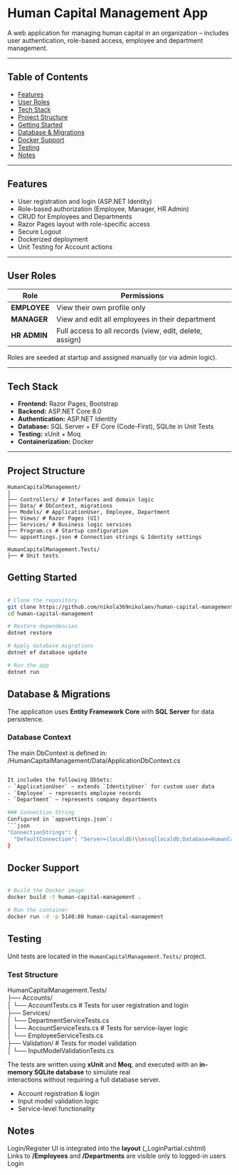 # Human Capital Management App

A web application for managing human capital in an organization – includes user authentication, role-based access, employee and department management.

---

## Table of Contents

- [Features](#features)
- [User Roles](#user-roles)
- [Tech Stack](#tech-stack)
- [Project Structure](#project-structure)
- [Getting Started](#getting-started)
- [Database & Migrations](#database--migrations)
- [Docker Support](#docker-support)
- [Testing](#testing)
- [Notes](#notes)

---

## Features

-  User registration and login (ASP.NET Identity)
-  Role-based authorization (Employee, Manager, HR Admin)
-  CRUD for Employees and Departments
-  Razor Pages layout with role-specific access
-  Secure Logout
-  Dockerized deployment
-  Unit Testing for Account actions

---

## User Roles

| Role       | Permissions                                                  |
|------------|--------------------------------------------------------------|
| **EMPLOYEE** | View their own profile only                                 |
| **MANAGER**  | View and edit all employees in their department             |
| **HR ADMIN** | Full access to all records (view, edit, delete, assign)     |

Roles are seeded at startup and assigned manually (or via admin logic).

---

## Tech Stack

- **Frontend:** Razor Pages, Bootstrap
- **Backend:** ASP.NET Core 8.0
- **Authentication:** ASP.NET Identity
- **Database:** SQL Server + EF Core (Code-First), SQLite in Unit Tests
- **Testing:** xUnit + Moq
- **Containerization:** Docker

---

## Project Structure

```
HumanCapitalManagement/
│
├── Controllers/ # Interfaces and domain logic
├── Data/ # DbContext, migrations
├── Models/ # ApplicationUser, Employee, Department
├── Views/ # Razor Pages (UI)
├── Services/ # Business logic services
├── Program.cs # Startup configuration
└── appsettings.json # Connection strings & Identity settings

HumanCapitalManagement.Tests/
├── # Unit tests
```

## Getting Started

```bash

# Clone the repository
git clone https://github.com/nikola369nikolaev/human-capital-management.git
cd human-capital-management

# Restore dependencies
dotnet restore

# Apply database migrations
dotnet ef database update

# Run the app
dotnet run

```

## Database & Migrations

The application uses **Entity Framework Core** with **SQL Server** for data persistence.

### Database Context  
The main DbContext is defined in:  
/HumanCapitalManagement/Data/ApplicationDbContext.cs  
```bash

It includes the following DbSets:
- `ApplicationUser` – extends `IdentityUser` for custom user data
- `Employee` – represents employee records
- `Department` – represents company departments

### Connection String
Configured in `appsettings.json`:
```json
"ConnectionStrings": {
  "DefaultConnection": "Server=(localdb)\\mssqllocaldb;Database=HumanCapitalManagementDb;Trusted_Connection=True;"
}
```

## Docker Support

```bash

# Build the Docker image
docker build -t human-capital-management .

# Run the container
docker run -d -p 5140:80 human-capital-management

```

## Testing

Unit tests are located in the `HumanCapitalManagement.Tests/` project.

### Test Structure

HumanCapitalManagement.Tests/  
├── Accounts/  
│ └── AccountTests.cs               # Tests for user registration and login  
├── Services/  
│ └── DepartmentServiceTests.cs  
│ └── AccountServiceTests.cs        # Tests for service-layer logic  
│ └── EmployeeServiceTests.cs  
├── Validation/                     # Tests for model validation  
│ └── InputModelValidationTests.cs  

The tests are written using **xUnit** and **Moq**, and executed with an **in-memory SQLite database** to simulate real  
interactions without requiring a full database server.  

- Account registration & login  
- Input model validation logic  
- Service-level functionality  

## Notes

Login/Register UI is integrated into the **layout** (_LoginPartial.cshtml)  
Links to **/Employees** and **/Departments** are visible only to logged-in users  
Login

